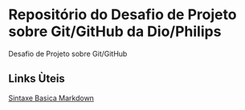 # Repositório do Desafio de Projeto sobre Git/GitHub da Dio/Philips
Desafio de Projeto sobre Git/GitHub


## Links Ùteis
[Sintaxe Basica Markdown](http://www.markdownguide.org/basic-suntax/)

